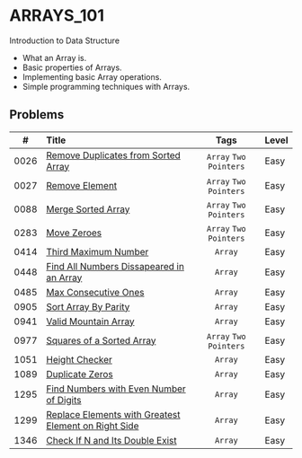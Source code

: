 # **ARRAYS_101**

Introduction to Data Structure

- What an Array is.
- Basic properties of Arrays.
- Implementing basic Array operations.
- Simple programming techniques with Arrays.

## **Problems**

**#**| **Title** | **Tags** | **Level**
-----|:----------|:--------:|:-----------
0026|[Remove Duplicates from Sorted Array](problems.md/#26---remove-duplicates-from-sorted-array)|``Array`` ``Two Pointers``|Easy
0027|[Remove Element](problems.md/#27---remove-element)|``Array`` ``Two Pointers``|Easy
0088|[Merge Sorted Array](problems.md/#88---merge-sorted-array)|``Array`` ``Two Pointers``|Easy
0283|[Move Zeroes](problems.md/#283---move-zeroes)|``Array`` ``Two Pointers``|Easy
0414|[Third Maximum Number](problems.md/#414---third-maximum-number)|``Array``|Easy
0448|[Find All Numbers Dissapeared in an Array](problems.md/#448---find-all-numbers-dissapeared-in-an-array)|``Array``|Easy
0485|[Max Consecutive Ones](problems.md/#485---max-consecutive-ones)|``Array``|Easy
0905|[Sort Array By Parity](problems.md/#905---sort-array-by-parity)|``Array``|Easy
0941|[Valid Mountain Array](problems.md/#941---valid-mountain-array)|``Array``|Easy
0977|[Squares of a Sorted Array](problems.md/#977---squares-of-a-sorted-array)|```Array```  ```Two Pointers```| Easy
1051|[Height Checker](problems.md/#1051---height-checker)|``Array``|Easy
1089|[Duplicate Zeros](problems.md/#1089---duplicate-zeros)|``Array``| Easy
1295|[Find Numbers with Even Number of Digits](problems.md/#1295---find-numbers-with-even-number-of-digits)|``Array``| Easy
1299|[Replace Elements with Greatest Element on Right Side](problems.md/#1299---replace-elements-with-greatest-element-on-right-side)|``Array``|Easy
1346|[Check If N and Its Double Exist](problems.md/#1346---check-if-n-and-its-double-exist)|``Array``|Easy

